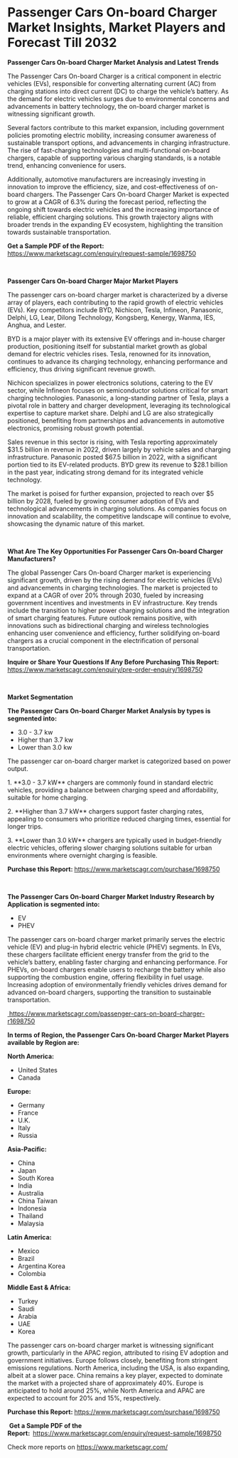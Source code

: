 <p><h1>Passenger Cars On-board Charger Market Insights, Market Players and Forecast Till 2032</h1></p><p><strong>Passenger Cars On-board Charger Market Analysis and Latest Trends</strong></p>
<p><p>The Passenger Cars On-board Charger is a critical component in electric vehicles (EVs), responsible for converting alternating current (AC) from charging stations into direct current (DC) to charge the vehicle’s battery. As the demand for electric vehicles surges due to environmental concerns and advancements in battery technology, the on-board charger market is witnessing significant growth. </p><p>Several factors contribute to this market expansion, including government policies promoting electric mobility, increasing consumer awareness of sustainable transport options, and advancements in charging infrastructure. The rise of fast-charging technologies and multi-functional on-board chargers, capable of supporting various charging standards, is a notable trend, enhancing convenience for users.</p><p>Additionally, automotive manufacturers are increasingly investing in innovation to improve the efficiency, size, and cost-effectiveness of on-board chargers. The Passenger Cars On-board Charger Market is expected to grow at a CAGR of 6.3% during the forecast period, reflecting the ongoing shift towards electric vehicles and the increasing importance of reliable, efficient charging solutions. This growth trajectory aligns with broader trends in the expanding EV ecosystem, highlighting the transition towards sustainable transportation.</p></p>
<p><strong>Get a Sample PDF of the Report:&nbsp;</strong> <a href="https://www.marketscagr.com/enquiry/request-sample/1698750?utm_campaign=3367&utm_medium=2&utm_source=Github&utm_content=ia&utm_term=27032025&utm_id=passenger-cars-on-board-charger">https://www.marketscagr.com/enquiry/request-sample/1698750</a></p>
<p>&nbsp;</p>
<p><strong>Passenger Cars On-board Charger Major Market Players</strong></p>
<p><p>The passenger cars on-board charger market is characterized by a diverse array of players, each contributing to the rapid growth of electric vehicles (EVs). Key competitors include BYD, Nichicon, Tesla, Infineon, Panasonic, Delphi, LG, Lear, Dilong Technology, Kongsberg, Kenergy, Wanma, IES, Anghua, and Lester.</p><p>BYD is a major player with its extensive EV offerings and in-house charger production, positioning itself for substantial market growth as global demand for electric vehicles rises. Tesla, renowned for its innovation, continues to advance its charging technology, enhancing performance and efficiency, thus driving significant revenue growth.</p><p>Nichicon specializes in power electronics solutions, catering to the EV sector, while Infineon focuses on semiconductor solutions critical for smart charging technologies. Panasonic, a long-standing partner of Tesla, plays a pivotal role in battery and charger development, leveraging its technological expertise to capture market share. Delphi and LG are also strategically positioned, benefiting from partnerships and advancements in automotive electronics, promising robust growth potential.</p><p>Sales revenue in this sector is rising, with Tesla reporting approximately $31.5 billion in revenue in 2022, driven largely by vehicle sales and charging infrastructure. Panasonic posted $67.5 billion in 2022, with a significant portion tied to its EV-related products. BYD grew its revenue to $28.1 billion in the past year, indicating strong demand for its integrated vehicle technology.</p><p>The market is poised for further expansion, projected to reach over $5 billion by 2028, fueled by growing consumer adoption of EVs and technological advancements in charging solutions. As companies focus on innovation and scalability, the competitive landscape will continue to evolve, showcasing the dynamic nature of this market.</p></p>
<p>&nbsp;</p>
<p><strong>What Are The Key Opportunities For Passenger Cars On-board Charger Manufacturers?</strong></p>
<p><p>The global Passenger Cars On-board Charger market is experiencing significant growth, driven by the rising demand for electric vehicles (EVs) and advancements in charging technologies. The market is projected to expand at a CAGR of over 20% through 2030, fueled by increasing government incentives and investments in EV infrastructure. Key trends include the transition to higher power charging solutions and the integration of smart charging features. Future outlook remains positive, with innovations such as bidirectional charging and wireless technologies enhancing user convenience and efficiency, further solidifying on-board chargers as a crucial component in the electrification of personal transportation.</p></p>
<p><strong>Inquire or Share Your Questions If Any Before Purchasing This Report:</strong> <a href="https://www.marketscagr.com/enquiry/pre-order-enquiry/1698750?utm_campaign=3367&utm_medium=2&utm_source=Github&utm_content=ia&utm_term=27032025&utm_id=passenger-cars-on-board-charger">https://www.marketscagr.com/enquiry/pre-order-enquiry/1698750</a></p>
<p>&nbsp;</p>
<p><strong>Market Segmentation</strong></p>
<p><strong>The Passenger Cars On-board Charger Market Analysis by types is segmented into:</strong></p>
<p><ul><li>3.0 - 3.7 kw</li><li>Higher than 3.7 kw</li><li>Lower than 3.0 kw</li></ul></p>
<p><p>The passenger car on-board charger market is categorized based on power output. </p><p>1. **3.0 - 3.7 kW** chargers are commonly found in standard electric vehicles, providing a balance between charging speed and affordability, suitable for home charging. </p><p>2. **Higher than 3.7 kW** chargers support faster charging rates, appealing to consumers who prioritize reduced charging times, essential for longer trips.</p><p>3. **Lower than 3.0 kW** chargers are typically used in budget-friendly electric vehicles, offering slower charging solutions suitable for urban environments where overnight charging is feasible.</p></p>
<p><strong>Purchase this Report:&nbsp;</strong><a href="https://www.marketscagr.com/purchase/1698750?utm_campaign=3367&utm_medium=2&utm_source=Github&utm_content=ia&utm_term=27032025&utm_id=passenger-cars-on-board-charger">https://www.marketscagr.com/purchase/1698750</a></p>
<p>&nbsp;</p>
<p><strong>The Passenger Cars On-board Charger Market Industry Research by Application is segmented into:</strong></p>
<p><ul><li>EV</li><li>PHEV</li></ul></p>
<p><p>The passenger cars on-board charger market primarily serves the electric vehicle (EV) and plug-in hybrid electric vehicle (PHEV) segments. In EVs, these chargers facilitate efficient energy transfer from the grid to the vehicle’s battery, enabling faster charging and enhancing performance. For PHEVs, on-board chargers enable users to recharge the battery while also supporting the combustion engine, offering flexibility in fuel usage. Increasing adoption of environmentally friendly vehicles drives demand for advanced on-board chargers, supporting the transition to sustainable transportation.</p></p>
<p><a href="https://www.marketscagr.com/passenger-cars-on-board-charger-r1698750?utm_campaign=3367&utm_medium=2&utm_source=Github&utm_content=ia&utm_term=27032025&utm_id=passenger-cars-on-board-charger">&nbsp;https://www.marketscagr.com/passenger-cars-on-board-charger-r1698750</a></p>
<p><strong>In terms of Region, the Passenger Cars On-board Charger Market Players available by Region are:</strong></p>
<p>
    <p> <strong> North America: </strong>
        <ul>
            <li>United States</li>
            <li>Canada</li>
        </ul>
        </p> 
    <p> <strong> Europe: </strong>
        <ul>
            <li>Germany</li>
            <li>France</li>
            <li>U.K.</li>
            <li>Italy</li>
            <li>Russia</li>
        </ul>
        </p> 
    <p> <strong> Asia-Pacific: </strong>
        <ul>
            <li>China</li>
            <li>Japan</li>
            <li>South Korea</li>
            <li>India</li>
            <li>Australia</li>
            <li>China Taiwan</li>
            <li>Indonesia</li>
            <li>Thailand</li>
            <li>Malaysia</li>
        </ul>
        </p> 
    <p> <strong> Latin America: </strong>
        <ul>
            <li>Mexico</li>
            <li>Brazil</li>
            <li>Argentina Korea</li>
            <li>Colombia</li>
        </ul>
        </p> 
    <p> <strong> Middle East & Africa: </strong>
        <ul>
            <li>Turkey</li>
            <li>Saudi</li>
            <li>Arabia</li>
            <li>UAE</li>
            <li>Korea</li>
        </ul>
    </p>
    </p>
<p><p>The passenger cars on-board charger market is witnessing significant growth, particularly in the APAC region, attributed to rising EV adoption and government initiatives. Europe follows closely, benefiting from stringent emissions regulations. North America, including the USA, is also expanding, albeit at a slower pace. China remains a key player, expected to dominate the market with a projected share of approximately 40%. Europe is anticipated to hold around 25%, while North America and APAC are expected to account for 20% and 15%, respectively.</p></p>
<p><strong>Purchase this Report: </strong><a href="https://www.marketscagr.com/purchase/1698750?utm_campaign=3367&utm_medium=2&utm_source=Github&utm_content=ia&utm_term=27032025&utm_id=passenger-cars-on-board-charger">https://www.marketscagr.com/purchase/1698750</a></p>
<p>&nbsp;<strong>Get a Sample PDF of the Report:&nbsp;&nbsp;</strong><a href="https://www.marketscagr.com/enquiry/request-sample/1698750?utm_campaign=3367&utm_medium=2&utm_source=Github&utm_content=ia&utm_term=27032025&utm_id=passenger-cars-on-board-charger">https://www.marketscagr.com/enquiry/request-sample/1698750</a></p>
<p><strong></strong></p>
<p>Check more reports on <a href="https://www.marketscagr.com/?utm_campaign=3367&utm_medium=2&utm_source=Github&utm_content=ia&utm_term=27032025&utm_id=passenger-cars-on-board-charger">https://www.marketscagr.com/</a></p>